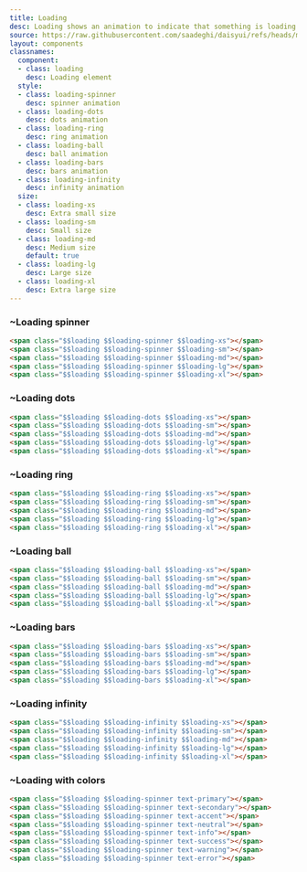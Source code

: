 ```yaml
---
title: Loading
desc: Loading shows an animation to indicate that something is loading.
source: https://raw.githubusercontent.com/saadeghi/daisyui/refs/heads/master/packages/daisyui/src/components/loading.css
layout: components
classnames:
  component:
  - class: loading
    desc: Loading element
  style:
  - class: loading-spinner
    desc: spinner animation
  - class: loading-dots
    desc: dots animation
  - class: loading-ring
    desc: ring animation
  - class: loading-ball
    desc: ball animation
  - class: loading-bars
    desc: bars animation
  - class: loading-infinity
    desc: infinity animation
  size:
  - class: loading-xs
    desc: Extra small size
  - class: loading-sm
    desc: Small size
  - class: loading-md
    desc: Medium size
    default: true
  - class: loading-lg
    desc: Large size
  - class: loading-xl
    desc: Extra large size
---
```


<script>
  import Component from "$components/Component.svelte"
  import Translate from "$components/Translate.svelte"
</script>

### ~Loading spinner
<span class="loading loading-spinner loading-xs"></span>
<span class="loading loading-spinner loading-sm"></span>
<span class="loading loading-spinner loading-md"></span>
<span class="loading loading-spinner loading-lg"></span>
<span class="loading loading-spinner loading-xl"></span>

```html
<span class="$$loading $$loading-spinner $$loading-xs"></span>
<span class="$$loading $$loading-spinner $$loading-sm"></span>
<span class="$$loading $$loading-spinner $$loading-md"></span>
<span class="$$loading $$loading-spinner $$loading-lg"></span>
<span class="$$loading $$loading-spinner $$loading-xl"></span>
```


### ~Loading dots
<span class="loading loading-dots loading-xs"></span>
<span class="loading loading-dots loading-sm"></span>
<span class="loading loading-dots loading-md"></span>
<span class="loading loading-dots loading-lg"></span>
<span class="loading loading-dots loading-xl"></span>

```html
<span class="$$loading $$loading-dots $$loading-xs"></span>
<span class="$$loading $$loading-dots $$loading-sm"></span>
<span class="$$loading $$loading-dots $$loading-md"></span>
<span class="$$loading $$loading-dots $$loading-lg"></span>
<span class="$$loading $$loading-dots $$loading-xl"></span>
```


### ~Loading ring
<span class="loading loading-ring loading-xs"></span>
<span class="loading loading-ring loading-sm"></span>
<span class="loading loading-ring loading-md"></span>
<span class="loading loading-ring loading-lg"></span>
<span class="loading loading-ring loading-xl"></span>

```html
<span class="$$loading $$loading-ring $$loading-xs"></span>
<span class="$$loading $$loading-ring $$loading-sm"></span>
<span class="$$loading $$loading-ring $$loading-md"></span>
<span class="$$loading $$loading-ring $$loading-lg"></span>
<span class="$$loading $$loading-ring $$loading-xl"></span>
```


### ~Loading ball
<span class="loading loading-ball loading-xs"></span>
<span class="loading loading-ball loading-sm"></span>
<span class="loading loading-ball loading-md"></span>
<span class="loading loading-ball loading-lg"></span>
<span class="loading loading-ball loading-xl"></span>

```html
<span class="$$loading $$loading-ball $$loading-xs"></span>
<span class="$$loading $$loading-ball $$loading-sm"></span>
<span class="$$loading $$loading-ball $$loading-md"></span>
<span class="$$loading $$loading-ball $$loading-lg"></span>
<span class="$$loading $$loading-ball $$loading-xl"></span>
```


### ~Loading bars
<span class="loading loading-bars loading-xs"></span>
<span class="loading loading-bars loading-sm"></span>
<span class="loading loading-bars loading-md"></span>
<span class="loading loading-bars loading-lg"></span>
<span class="loading loading-bars loading-xl"></span>

```html
<span class="$$loading $$loading-bars $$loading-xs"></span>
<span class="$$loading $$loading-bars $$loading-sm"></span>
<span class="$$loading $$loading-bars $$loading-md"></span>
<span class="$$loading $$loading-bars $$loading-lg"></span>
<span class="$$loading $$loading-bars $$loading-xl"></span>
```


### ~Loading infinity
<span class="loading loading-infinity loading-xs"></span>
<span class="loading loading-infinity loading-sm"></span>
<span class="loading loading-infinity loading-md"></span>
<span class="loading loading-infinity loading-lg"></span>
<span class="loading loading-infinity loading-xl"></span>

```html
<span class="$$loading $$loading-infinity $$loading-xs"></span>
<span class="$$loading $$loading-infinity $$loading-sm"></span>
<span class="$$loading $$loading-infinity $$loading-md"></span>
<span class="$$loading $$loading-infinity $$loading-lg"></span>
<span class="$$loading $$loading-infinity $$loading-xl"></span>
```


### ~Loading with colors
<span class="loading loading-spinner text-primary"></span>
<span class="loading loading-spinner text-secondary"></span>
<span class="loading loading-spinner text-accent"></span>
<span class="loading loading-spinner text-neutral"></span>
<span class="loading loading-spinner text-info"></span>
<span class="loading loading-spinner text-success"></span>
<span class="loading loading-spinner text-warning"></span>
<span class="loading loading-spinner text-error"></span>

```html
<span class="$$loading $$loading-spinner text-primary"></span>
<span class="$$loading $$loading-spinner text-secondary"></span>
<span class="$$loading $$loading-spinner text-accent"></span>
<span class="$$loading $$loading-spinner text-neutral"></span>
<span class="$$loading $$loading-spinner text-info"></span>
<span class="$$loading $$loading-spinner text-success"></span>
<span class="$$loading $$loading-spinner text-warning"></span>
<span class="$$loading $$loading-spinner text-error"></span>
```
